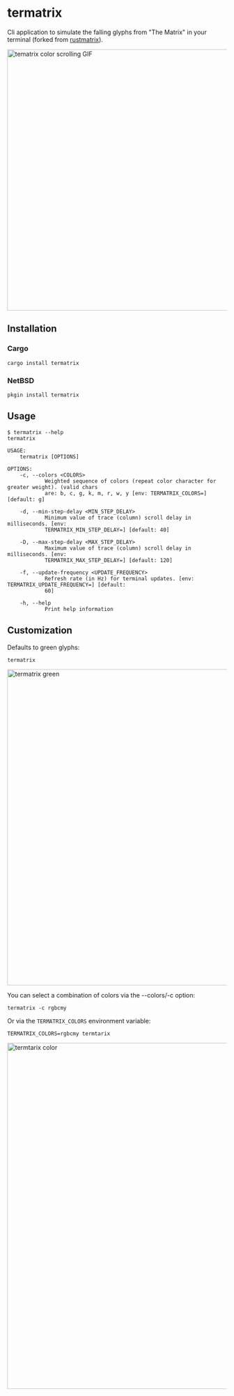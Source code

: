 # termatrix
Cli application to simulate the falling glyphs from "The Matrix" in your terminal (forked from [rustmatrix](https://github.com/meganehouser/rustmatrix)).

<img width="600" alt="tematrix color scrolling GIF" src="https://user-images.githubusercontent.com/412853/191857343-43f8ea6f-7c70-452c-a958-55c3b3654683.gif">

## Installation

### Cargo
```shell
cargo install termatrix
```

### NetBSD
```shell
pkgin install termatrix
```

## Usage

```shell
$ termatrix --help
termatrix

USAGE:
    termatrix [OPTIONS]

OPTIONS:
    -c, --colors <COLORS>
            Weighted sequence of colors (repeat color character for greater weight). (valid chars
            are: b, c, g, k, m, r, w, y [env: TERMATRIX_COLORS=] [default: g]

    -d, --min-step-delay <MIN_STEP_DELAY>
            Minimum value of trace (column) scroll delay in milliseconds. [env:
            TERMATRIX_MIN_STEP_DELAY=] [default: 40]

    -D, --max-step-delay <MAX_STEP_DELAY>
            Maximum value of trace (column) scroll delay in milliseconds. [env:
            TERMATRIX_MAX_STEP_DELAY=] [default: 120]

    -f, --update-frequency <UPDATE_FREQUENCY>
            Refresh rate (in Hz) for terminal updates. [env: TERMATRIX_UPDATE_FREQUENCY=] [default:
            60]

    -h, --help
            Print help information
```

## Customization

Defaults to green glyphs:
```
termatrix
```
<img width="726" alt="termatrix green" src="https://user-images.githubusercontent.com/412853/166158329-bd5fe01a-bcf1-4a98-932c-cc6149675786.png">


You can select a combination of colors via the --colors/-c option:
```
termatrix -c rgbcmy
```
Or via the `TERMATRIX_COLORS` environment variable:
```
TERMATRIX_COLORS=rgbcmy termtarix
```
<img width="795" alt="termtarix color" src="https://user-images.githubusercontent.com/412853/191857267-2de948cc-4a59-49f9-aeae-2276c56a302e.png">
